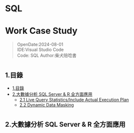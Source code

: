 # SQL

# Work Case Study

> OpenDate:2024-08-01 <br>
> IDE:Visual Studio Code  
> Code: SQL
> Author:柴犬陪唸書

# <h2 id="1">1.目錄</h2>

- [1.目錄](#1)
- [2.大數據分析 SQL Server & R 全方面應用](#2)
  - [2.1 Live Query Statistics/Include Actual Execution Plan](#2.1)
  - [2.2 Dynamic Data Masking](#2.1)

# <h2 id="2">2.大數據分析 SQL Server & R 全方面應用</h2>

